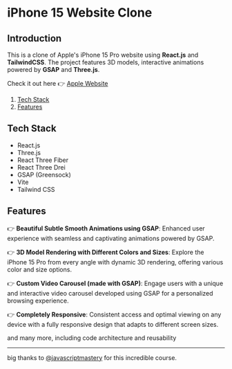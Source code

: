 # iPhone 15 Website Clone 
## <a name="introduction">Introduction</a>
This is a clone of Apple's iPhone 15 Pro website using **React.js** and **TailwindCSS**. The project features 3D models, interactive animations powered by **GSAP** and **Three.js**. 

Check it out here 👉 [Apple Website](https://mashakrot.github.io/apple_website/)

1. [Tech Stack](#tech-stack)
2. [Features](#features)
   
## <a name="tech-stack">Tech Stack</a>

- React.js
- Three.js
- React Three Fiber
- React Three Drei
- GSAP (Greensock)
- Vite
- Tailwind CSS

## <a name="features">Features</a>

👉 **Beautiful Subtle Smooth Animations using GSAP**: Enhanced user experience with seamless and captivating animations powered by GSAP.

👉 **3D Model Rendering with Different Colors and Sizes**: Explore the iPhone 15 Pro from every angle with dynamic 3D rendering, offering various color and size options.

👉 **Custom Video Carousel (made with GSAP)**: Engage users with a unique and interactive video carousel developed using GSAP for a personalized browsing experience.

👉 **Completely Responsive**: Consistent access and optimal viewing on any device with a fully responsive design that adapts to different screen sizes.

and many more, including code architecture and reusability 

------
big thanks to [@javascriptmastery](https://www.youtube.com/@javascriptmastery) for this incredible course.
